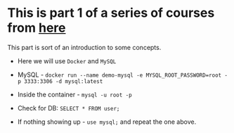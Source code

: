 # This is part 1 of a series of courses from [here](https://www.udemy.com/course/htmx-go-build-fullstack-applications-with-golang-and-htmx/)

This part is sort of an introduction to some concepts.

- Here we will use `Docker` and `MySQL`

- MySQL - `docker run --name demo-mysql -e MYSQL_ROOT_PASSWORD=root -p 3333:3306 -d mysql:latest`
- Inside the container - `mysql -u root -p`
- Check for DB:
    `SELECT * FROM user;`
- If nothing showing up - `use mysql;` and repeat the one above.